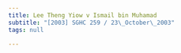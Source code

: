 ```yaml
---
title: Lee Theng Yiow v Ismail bin Muhamad
subtitle: "[2003] SGHC 259 / 23\_October\_2003"
tags: null

---
```



